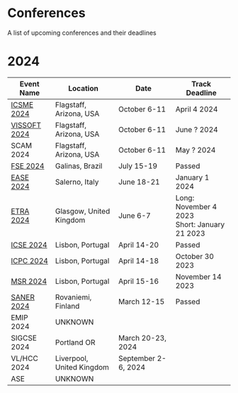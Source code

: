 # Conferences
A list of upcoming conferences and their deadlines

# 2024
<table>
  <thead>
    <tr>
      <th>Event Name</th>
      <th>Location</th>
      <th>Date</th>
      <th>Track Deadline</th>
    </tr>
  </thead>
  <tbody></tbody>
    <tr>
      <td><a href="https://conf.researchr.org/home/icsme-2024">ICSME 2024</a></td>
      <td>Flagstaff, Arizona, USA</td>
      <td>October 6-11</td>
      <td>April 4 2024</td>
    </tr>
    <tr>
      <td><a href="https://vissoft.info/">VISSOFT 2024</a></td>
      <td>Flagstaff, Arizona, USA</td>
      <td>October 6-11</td>
      <td>June ? 2024</td>
    </tr>
    <tr>
      <td>SCAM 2024</td>
      <td>Flagstaff, Arizona, USA</td>
      <td>October 6-11 </td>
      <td> May ? 2024</td>
    </tr>
    <tr>
      <td><a href="https://2024.esec-fse.org/">FSE 2024</a></td>
      <td>Galinas, Brazil</td>
      <td>July 15-19</td>
      <td>Passed</td>
    </tr>
    <tr>
      <td><a href="https://conf.researchr.org/home/ease-2024">EASE 2024</a></td>
      <td>Salerno, Italy</td>
      <td>June 18-21</td>
      <td>January 1 2024</td>
    </tr>
    <tr>
      <td><a href="https://etra.acm.org/2024/cfp.html">ETRA 2024</a></td>
      <td>Glasgow, United Kingdom</td>
      <td>June 6-7</td>
      <td>Long: November 4 2023<br/>Short: January 21 2023</td>
    </tr>
    <tr>
      <td><a href="https://conf.researchr.org/home/icse-2024">ICSE 2024</a></td>
      <td>Lisbon, Portugal</td>
      <td>April 14-20</td>
      <td>Passed</td>
    </tr>
    <tr>
      <td><a href="https://conf.researchr.org/home/icpc-2024">ICPC 2024</a></td>
      <td>Lisbon, Portugal</td>
      <td>April 14-18</td>
      <td>October 30 2023</td>
    </tr>
    <tr>
      <td><a href="https://2024.msrconf.org/">MSR 2024</a></td>
      <td>Lisbon, Portugal</td>
      <td>April 15-16</td>
      <td>November 14 2023</td>
    </tr>
    <tr>
      <td><a href="https://conf.researchr.org/home/saner-2024">SANER 2024</a></td>
      <td>Rovaniemi, Finland</td>
      <td>March 12-15</td>
      <td>Passed</td>
    </tr>
    <tr>
      <td>EMIP 2024</td>
      <td>UNKNOWN</td>
      <td> </td>
      <td> </td>
    </tr>
    <tr>
      <td>SIGCSE 2024</td>
      <td>Portland OR </td>
      <td>March 20-23, 2024 </td>
      <td> </td>
    </tr>
    <tr>
      <td>VL/HCC 2024</td>
      <td>Liverpool, United Kingdom</td>
      <td>September 2-6,  2024  </td>
      <td> </td>
    </tr>
    <tr>
      <td>ASE</td>
      <td>UNKNOWN</td>
      <td> </td>
      <td> </td>
    </tr>
  </tbody>
</table>
